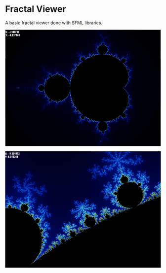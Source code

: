# Fractal Viewer
A basic fractal viewer done with SFML libraries. 


![No zoom](/res/base.png?raw=true "Fully zoomed out")

![Zoomed](/res/zoom.png?raw=true "Zoomed in a bit")
